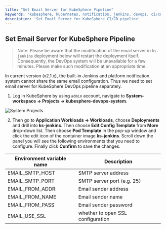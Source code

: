 ```yaml
---
title: "Set Email Server for KubeSphere Pipeline"
keywords: 'kubesphere, kubernetes, notification, jenkins, devops, ci/cd, pipeline'
description: 'Set Email Server for KubeSphere CI/CD pipeline'
---
```


## Set Email Server for KubeSphere Pipeline

> Note: Please be aware that the modification of the email server in `ks-jenkins` deployment below will restart the deployment itself. Consequently, the DevOps system will be unavailable for a few minutes. Please make such modification at an appropriate time.

In current version (v2.1.x), the built-in Jenkins and platform notification system cannot share the same email configuration. Thus we need to set email server for KubeSphere DevOps pipeline separately.

1. Log in KubeSphere by using `admin` account, navigate to **System-workspace → Projects → kubesphere-devops-system**.

![System Projects](https://pek3b.qingstor.com/kubesphere-docs/png/20200222231148.png)

2. Then go to **Application Workloads → Workloads**, choose **Deployments** and drill into **ks-jenkins**. Then choose **Edit Config Template** from **More** drop-down list. Then choose **Pod Template** in the pop-up window and click the edit icon of the container image **ks-jenkins**. Scroll down the panel you will see the following environments that you need to configure. Finally click **Confirm** to save the changes.

| Environment variable name | Description |
|---|---|
|EMAIL\_SMTP\_HOST | SMTP server address |
|EMAIL\_SMTP\_PORT | SMTP server port (e.g. 25)  |
|EMAIL\_FROM\_ADDR |  Email sender address |
|EMAIL\_FROM\_NAME | Email sender name |
|EMAIL\_FROM\_PASS | Email sender password |
|EMAIL\_USE\_SSL | whether to open SSL configuration |
